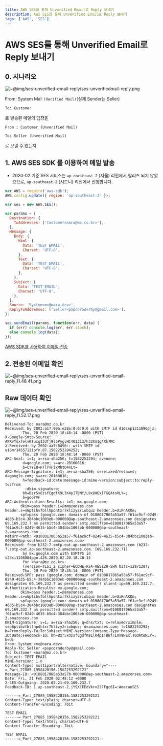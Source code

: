 ```yaml
---
title: AWS SES를 통해 Unverified Email로 Reply 보내기
description: AWS SES를 통해 Unverified Email로 Reply 보내기
tags: ['AWS', 'SES']
---
```


# AWS SES를 통해 Unverified Email로 Reply 보내기

## 0. 시나리오

![~@img/ses-unverified-email-reply/ses-unverifiedmail-reply.png](~@img/ses-unverified-email-reply/ses-unverifiedmail-reply.png)

From: System Mail `(Verified Mail)`(실제 Sender는 Seller)

`To: Customer`

로 발송된 메일의 답장을

`From : Customer (Unverified Mail)`

`To: Seller (Unverified Mail)`

로 보낼 수 있는지

## 1. AWS SES SDK 를 이용하여 메일 발송

- 2020-02 기준 SES 서비스는 `ap-northeast-2` (서울) 리전에서 릴리즈 되지 않았으므로, `ap-southeast-2` (시드니) 리전에서 진행합니다.

```js
var AWS = require('aws-sdk');
AWS.config.update({ region: 'ap-southeast-2' });

var ses = new AWS.SES();

var params = {
  Destination: {
    ToAddresses: ['Customer<nara@mz.co.kr>'],
  },
  Message: {
    Body: {
      Html: {
        Data: 'TEST EMAIL',
        Charset: 'UTF-8',
      },
      Text: {
        Data: 'TEST EMAIL',
        Charset: 'UTF-8',
      },
    },
    Subject: {
      Data: 'TEST EMAIL',
      Charset: 'UTF-8',
    },
  },
  Source: 'System<me@nara.dev>',
  ReplyToAddresses: ['Seller<popcornderby@gmail.com>'],
};

ses.sendEmail(params, function(err, data) {
  if (err) console.log(err, err.stack);
  else console.log(data);
});
```

[AWS SDK를 사용하여 이메일 전송](https://docs.aws.amazon.com/ko_kr/ses/latest/DeveloperGuide/examples-send-using-sdk.html)

## 2. 전송된 이메일 확인

![~@img/ses-unverified-email-reply/ses-unverified-email-reply_11.48.41.png](~@img/ses-unverified-email-reply/ses-unverified-email-reply_11.48.41.png)

## Raw 데이터 확인

![~@img/ses-unverified-email-reply/ses-unverified-email-reply_11.52.17.png](~@img/ses-unverified-email-reply/ses-unverified-email-reply_11.52.17.png)

```
Delivered-To: nara@mz.co.kr
Received: by 2002:a17:90a:e28a:0:0:0:0 with SMTP id d10csp1311896pjz;
        Thu, 20 Feb 2020 18:48:14 -0800 (PST)
X-Google-Smtp-Source: APXvYqxfelvKTuxgI3dfj9l5PygvHC4K1313/h32Xm1g4Xk7MC
X-Received: by 2002:aa7:8490:: with SMTP id u16mr14557121pfn.87.1582253294252;
        Thu, 20 Feb 2020 18:48:14 -0800 (PST)
ARC-Seal: i=1; a=rsa-sha256; t=1582253294; cv=none;
        d=google.com; s=arc-20160816;
        b=CYYE8+HTlPvFixMht04RLt=
ARC-Message-Signature: i=1; a=rsa-sha256; c=relaxed/relaxed; d=google.com; s=arc-20160816;
        h=feedback-id:date:message-id:mime-version:subject:to:reply-to:from
         :dkim-signature;
        bh=Bzr5xOzsfCgdfK9LlK4pITBNf/L0x8HExlTGQAtoRLY=;
        b=gooYVF
ARC-Authentication-Results: i=1; mx.google.com;
       dkim=pass header.i=@amazonses.com header.s=o6ptibvfbllhpdhtxr7klizy2riobquz header.b=UiFnAKOm;
       spf=pass (google.com: domain of 0108017065a53a57-f61ac9cf-0249-4635-b5c4-384bbc1003eb-000000@ap-southeast-2.amazonses.com designates 69.169.232.7 as permitted sender) smtp.mailfrom=0108017065a53a57-f61ac9cf-0249-4635-b5c4-384bbc1003eb-000000@ap-southeast-2.amazonses.com
Return-Path: <0108017065a53a57-f61ac9cf-0249-4635-b5c4-384bbc1003eb-000000@ap-southeast-2.amazonses.com>
Received: from b232-7.smtp-out.ap-southeast-2.amazonses.com (b232-7.smtp-out.ap-southeast-2.amazonses.com. [69.169.232.7])
        by mx.google.com with ESMTPS id s23si1208084pgn.426.2020.02.20.18.48.13
        for <nara@mz.co.kr>
        (version=TLS1_2 cipher=ECDHE-RSA-AES128-SHA bits=128/128);
        Thu, 20 Feb 2020 18:48:14 -0800 (PST)
Received-SPF: pass (google.com: domain of 0108017065a53a57-f61ac9cf-0249-4635-b5c4-384bbc1003eb-000000@ap-southeast-2.amazonses.com designates 69.169.232.7 as permitted sender) client-ip=69.169.232.7;
Authentication-Results: mx.google.com;
       dkim=pass header.i=@amazonses.com header.s=o6ptibvfbllhpdhtxr7klizy2riobquz header.b=UiFnAKOm;
       spf=pass (google.com: domain of 0108017065a53a57-f61ac9cf-0249-4635-b5c4-384bbc1003eb-000000@ap-southeast-2.amazonses.com designates 69.169.232.7 as permitted sender) smtp.mailfrom=0108017065a53a57-f61ac9cf-0249-4635-b5c4-384bbc1003eb-000000@ap-southeast-2.amazonses.com
DKIM-Signature: v=1; a=rsa-sha256; q=dns/txt; c=relaxed/simple; s=o6ptibvfbllhpdhtxr7klizy2riobquz; d=amazonses.com; t=1582253292; h=From:Reply-To:To:Subject:MIME-Version:Content-Type:Message-ID:Date:Feedback-ID; bh=Bzr5xOzsfCgdfK9LlK4pITBNf/L0x8HExlTGQAtoRLY=; b=Ui
From: System <me@nara.dev>
Reply-To: Seller <popcornderby@gmail.com>
To: Customer <nara@mz.co.kr>
Subject: TEST EMAIL
MIME-Version: 1.0
Content-Type: multipart/alternative; boundary="----=_Part_27885_1958420156.1582253292121"
Message-ID: <0108017065a53a57b-000000@ap-southeast-2.amazonses.com>
Date: Fri, 21 Feb 2020 02:48:12 +0000
X-SES-Outgoing: 2020.02.21-69.169.232.7
Feedback-ID: 1.ap-southeast-2.jYSXCFEdVk+v2lFFgc6I=:AmazonSES

------=_Part_27885_1958420156.1582253292121
Content-Type: text/plain; charset=UTF-8
Content-Transfer-Encoding: 7bit

TEST EMAIL
------=_Part_27885_1958420156.1582253292121
Content-Type: text/html; charset=UTF-8
Content-Transfer-Encoding: 7bit

TEST EMAIL
------=_Part_27885_1958420156.1582253292121--
```
